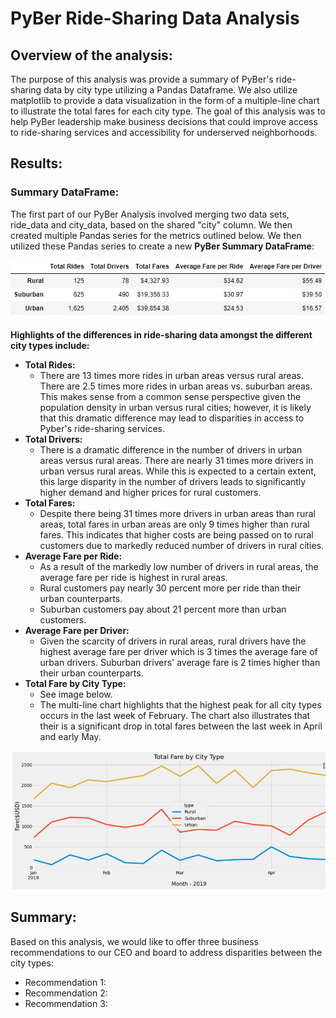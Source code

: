 # PyBer Ride-Sharing Data Analysis

## Overview of the analysis: 
The purpose of this analysis was provide a summary of PyBer's ride-sharing data by city type utilizing a Pandas Dataframe. We also utilize matplotlib to provide a data visualization in the form of a multiple-line chart to illustrate the total fares for each city type. The goal of this analysis was to help PyBer leadership make business decisions that could improve access to ride-sharing services and accessibility for underserved neighborhoods. 

## Results: 

### Summary DataFrame: 

The first part of our PyBer Analysis involved merging two data sets, ride_data and city_data, based on the shared "city" column. We then created multiple Pandas series for the metrics outlined below. We then utilized these Pandas series to create a new **PyBer Summary DataFrame**:

![PyBer_Summary_DataFrame.png](Resources/PyBer_Summary_DataFrame.png)

**Highlights of the differences in ride-sharing data amongst the different city types include:** 

- **Total Rides:**
  - There are 13 times more rides in urban areas versus rural areas. There are 2.5 times more rides in urban areas vs. suburban areas. This makes sense from a common sense perspective given the population density in urban versus rural cities; however, it is likely that this dramatic difference may lead to disparities in access to Pyber's ride-sharing services.   
- **Total Drivers:**
  - There is a dramatic difference in the number of drivers in urban areas versus rural areas. There are nearly 31 times more drivers in urban versus rural areas. While this is expected to a certain extent, this large disparity in the number of drivers leads to significantly higher demand and higher prices for rural customers. 
- **Total Fares:**
  - Despite there being 31 times more drivers in urban areas than rural areas, total fares in urban areas are only 9 times higher than rural fares. This indicates that higher costs are being passed on to rural customers due to markedly reduced number of drivers in rural cities. 
- **Average Fare per Ride:**
  - As a result of the markedly low number of drivers in rural areas, the average fare per ride is highest in rural areas.
  - Rural customers pay nearly 30 percent more per ride than their urban counterparts. 
  - Suburban customers pay about 21 percent more than urban customers.    
- **Average Fare per Driver:**
  - Given the scarcity of drivers in rural areas, rural drivers have the highest average fare per driver which is 3 times the average fare of urban drivers. Suburban drivers' average fare is 2 times higher than their urban counterparts. 
- **Total Fare by City Type:**
  - See image below.
  - The multi-line chart highlights that the highest peak for all city types occurs in the last week of February. The chart also illustrates that their is a significant drop in total fares between the last week in April and early May. 

![Total_Fares_By_City_Type.png](Resources/Total_Fares_By_City_Type.png)

## Summary: 

Based on this analysis, we would like to offer three business recommendations to our CEO and board to address disparities between the city types: 
- Recommendation 1: 
- Recommendation 2: 
- Recommendation 3: 
